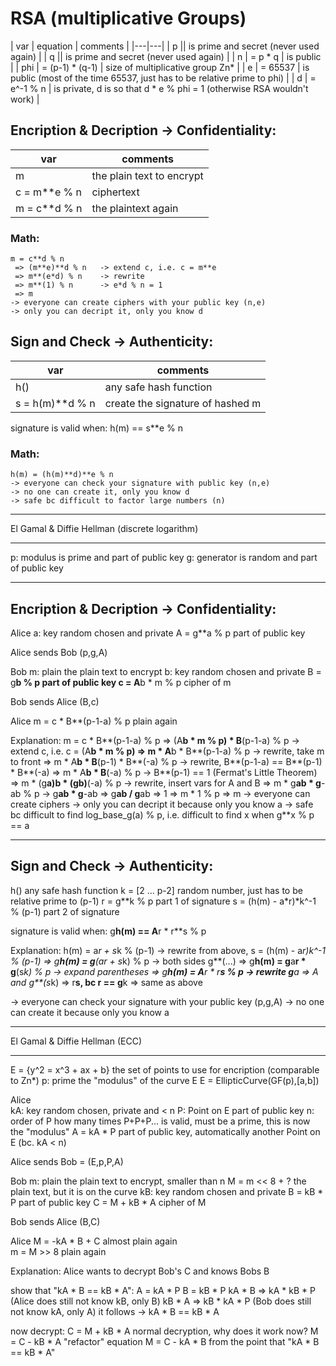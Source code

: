 # RSA (multiplicative Groups)
| var | equation |  comments |
|---|---|
| p	|| is prime and secret (never used again) |
| q	|| is prime and secret (never used again) |
| n | = p * q	| is public |
| phi | = (p-1) * (q-1)	| size of multiplicative group Zn* |
| e 	| = 65537	| is public (most of the time 65537, just has to be relative prime to phi) |
| d 	| = e^-1 % n	| is private, d is so that d * e % phi = 1 (otherwise RSA wouldn't work) |

## Encription & Decription -> Confidentiality:
| var | comments |
|---|---|
| m | the plain text to encrypt |
| c = m**e % n | ciphertext |
| m = c**d % n | the plaintext again |

### Math:
```
m = c**d % n 
 => (m**e)**d % n 	-> extend c, i.e. c = m**e
 => m**(e*d) % n 	-> rewrite
 => m**(1) % n 		-> e*d % n = 1
 => m
-> everyone can create ciphers with your public key (n,e)
-> only you can decript it, only you know d
```

## Sign and Check -> Authenticity:
| var | comments |
|---|---|
| h() | any safe hash function |
| s = h(m)**d % n | create the signature of hashed m |

signature is valid when:
h(m) == s**e % n

### Math:
```
h(m) = (h(m)**d)**e % n
-> everyone can check your signature with public key (n,e)
-> no one can create it, only you know d
-> safe bc difficult to factor large numbers (n)
```
 

*************************************************************************************************************
El Gamal & Diffie Hellman (discrete logarithm)
**********************************************
p:	modulus				is prime and part of public key
g:	generator			is random and part of public key

-------------------------------------------
Encription & Decription -> Confidentiality:
-------------------------------------------
Alice
a:	key					random chosen and private
A =	g**a % p			part of public key

Alice sends Bob (p,g,A)

Bob
m:	plain				the plain text to encrypt
b:	key					random chosen and private
B =	g**b % p			part of public key
c =	A**b * m % p		cipher of m

Bob sends Alice (B,c)

Alice
m =	c * B**(p-1-a) % p	plain again

Explanation:
m = c * B**(p-1-a) % p 
 => (A**b * m % p) * B**(p-1-a) % p 	-> extend c, i.e. c = (A**b * m % p)
 => m * A**b * B**(p-1-a) % p			-> rewrite, take m to front
 => m * A**b * B**(p-1) * B**(-a) % p	-> rewrite, B**(p-1-a) == B**(p-1) * B**(-a)
 => m * A**b * B**(-a) % p				-> B**(p-1) == 1 (Fermat's Little Theorem)
 => m * (g**a)**b * (g**b)**(-a) % p	-> rewrite, insert vars for A and B
 => m * g**ab * g**-ab % p				-> g**ab * g**-ab => g**ab / g**ab => 1
 => m * 1 % p
 => m
-> everyone can create ciphers
-> only you can decript it because only you know a
-> safe bc difficult to find log_base_g(a) % p, i.e. difficult to find x when g**x % p == a

-------------------------------
Sign and Check -> Authenticity:
-------------------------------
h()								any safe hash function
k = [2 ... p-2]					random number, just has to be relative prime to (p-1)
r = g**k % p					part 1 of signature
s = (h(m) - a*r)*k^-1 % (p-1)	part 2 of signature

signature is valid when:
g**h(m) == A**r * r**s % p

Explanation:
h(m) = a*r + s*k % (p-1)				-> rewrite from above, s = (h(m) - a*r)*k^-1 % (p-1)
 => g**h(m) = g**(a*r + s*k) % p		-> both sides g**(...)
 => g**h(m) = g**a**r * g**(s*k) % p	-> expand parentheses
 => g**h(m) = A**r * r**s % p			-> rewrite g**a => A and g**(s*k) => r**s, bc r == g**k
 => same as above

-> everyone can check your signature with your public key (p,g,A)
-> no one can create it because only you know a

 
*************************************************************************************************************
El Gamal & Diffie Hellman (ECC)
*******************************
E = {y^2 = x^3 + ax + b}		the set of points to use for encription (comparable to Zn*)
p:	prime						the "modulus" of the curve E
E = EllipticCurve(GF(p),[a,b])

Alice		
kA:	key					random chosen, private and < n
P:	Point on E			part of public key
n:	order of P			how many times P+P+P... is valid, must be a prime, this is now the "modulus"
A =	kA * P				part of public key, automatically another Point on E (bc. kA < n)

Alice sends Bob = (E,p,P,A)

Bob
m:	plain				the plain text to encrypt, smaller than n
M = m << 8 + ?			the plain text, but it is on the curve
kB:	key					random chosen and private
B =	kB * P				part of public key
C =	M + kB * A			cipher of M

Bob sends Alice (B,C)

Alice
M =	-kA * B + C			almost plain again	
m = M >> 8				plain again		

Explanation:
Alice wants to decrypt Bob's C and knows Bobs B

show that "kA * B == kB * A":
A = kA * P
B = kB * P
kA * B => kA * kB * P 	(Alice does still not know kB, only B)
kB * A => kB * kA * P 	(Bob does still not know kA, only A)
it follows -> kA * B == kB * A

now decrypt:
C = M + kB * A			normal decryption, why does it work now?
M = C - kB * A			"refactor" equation
M = C - kA * B			from the point that "kA * B == kB * A"



